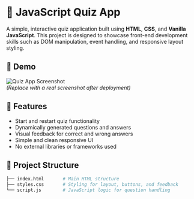 # 🧠 JavaScript Quiz App

A simple, interactive quiz application built using **HTML**, **CSS**, and **Vanilla JavaScript**. This project is designed to showcase front-end development skills such as DOM manipulation, event handling, and responsive layout styling.

## 📸 Demo

![Quiz App Screenshot](https://user-images.githubusercontent.com/your-screenshot-url.png)  
*(Replace with a real screenshot after deployment)*

## 🚀 Features

- Start and restart quiz functionality
- Dynamically generated questions and answers
- Visual feedback for correct and wrong answers
- Simple and clean responsive UI
- No external libraries or frameworks used

## 📂 Project Structure

```bash
├── index.html       # Main HTML structure
├── styles.css       # Styling for layout, buttons, and feedback
└── script.js        # JavaScript logic for question handling
